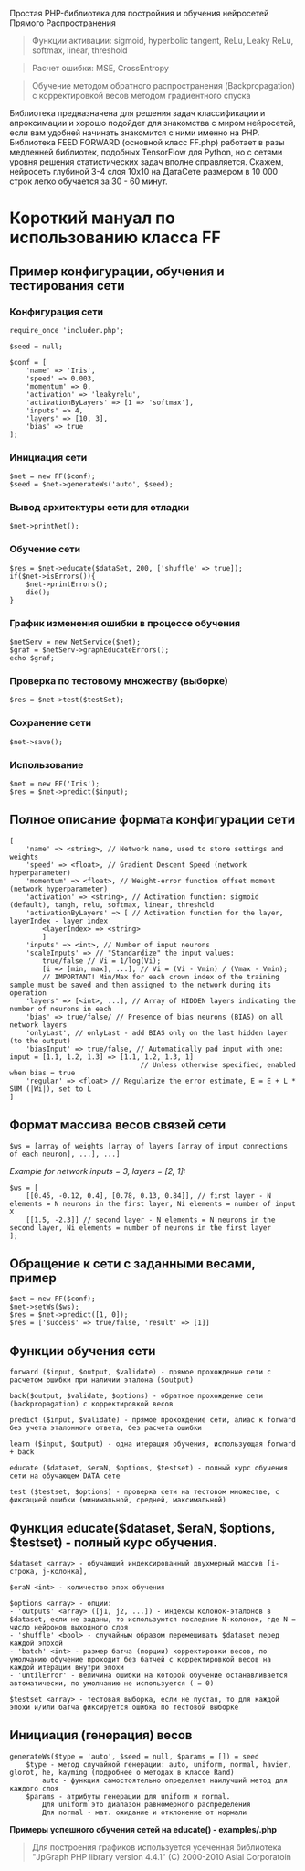 Простая PHP-библиотека для постройния и обучения нейросетей Прямого Распространения

> Функции активации: sigmoid, hyperbolic tangent, ReLu, Leaky ReLu, softmax, linear, threshold

> Расчет ошибки: MSE, CrossEntropy

> Обучение методом обратного распространения (Backpropagation) с корректировкой весов методом градиентного спуска

Библиотека предназначена для решения задач классификации и апроксимации и хорошо подойдет для знакомства с миром нейросетей, если вам удобней начинать знакомится с ними именно на PHP. Библиотека FEED FORWARD (основной класс FF.php) работает в разы медленней библиотек, подобных TensorFlow для Python, но с сетями уровня решения статистических задач вполне справляется. Скажем, нейросеть глубиной 3-4 слоя 10x10 на ДатаСете размером в 10 000 строк легко обучается за 30 - 60 минут.

# Короткий мануал по использованию класса FF
## Пример конфигурации, обучения и тестирования сети

### Конфигурация сети

````
require_once 'includer.php';

$seed = null;

$conf = [
	'name' => 'Iris',
	'speed' => 0.003,
	'momentum' => 0,
	'activation' => 'leakyrelu',
	'activationByLayers' => [1 => 'softmax'],
	'inputs' => 4,
	'layers' => [10, 3],
	'bias' => true
];
````

### Инициация сети
````
$net = new FF($conf);
$seed = $net->generateWs('auto', $seed);
````

### Вывод архитектуры сети для отладки 
````
$net->printNet();
````

### Обучение сети
````
$res = $net->educate($dataSet, 200, ['shuffle' => true]);
if($net->isErrors()){
	$net->printErrors();
	die();
}
````

### График изменения ошибки в процессе обучения
````
$netServ = new NetService($net);
$graf = $netServ->graphEducateErrors();
echo $graf;
````

### Проверка по тестовому множеству (выборке)
````
$res = $net->test($testSet);
````

### Сохранение сети
````
$net->save();
````

### Использование 
````
$net = new FF('Iris');
$res = $net->predict($input);
````

## Полное описание формата конфигурации сети
````
[
	'name' => <string>, // Network name, used to store settings and weights
	'speed' => <float>, // Gradient Descent Speed (network hyperparameter)
	'momentum' => <float>, // Weight-error function offset moment (network hyperparameter)
	'activation' => <string>, // Activation function: sigmoid (default), tangh, relu, softmax, linear, threshold
	'activationByLayers' => [ // Activation function for the layer, layerIndex - layer index
		<layerIndex> => <string>
		]
	'inputs' => <int>, // Number of input neurons
	'scaleInputs' => // "Standardize" the input values:
		true/false // Vi = 1/log(Vi);
		[i => [min, max], ...], // Vi = (Vi - Vmin) / (Vmax - Vmin);
		// IMPORTANT! Min/Max for each crown index of the training sample must be saved and then assigned to the network during its operation
	'layers' => [<int>, ...], // Array of HIDDEN layers indicating the number of neurons in each
	'bias' => true/false/ // Presence of bias neurons (BIAS) on all network layers
	'onlyLast', // onlyLast - add BIAS only on the last hidden layer (to the output)
	'biasInput' => true/false, // Automatically pad input with one: input = [1.1, 1.2, 1.3] => [1.1, 1.2, 1.3, 1]
								// Unless otherwise specified, enabled when bias = true
	'regular' => <float> // Regularize the error estimate, E = E + L * SUM (|Wi|), set to L
]
````

## Формат массива весов связей сети
````
$ws = [array of weights [array of layers [array of input connections of each neuron], ...], ...]
````
*Example for network inputs = 3, layers = [2, 1]:*
````
$ws = [
	[[0.45, -0.12, 0.4], [0.78, 0.13, 0.84]], // first layer - N elements = N neurons in the first layer, Ni elements = number of input X
	[[1.5, -2.3]] // second layer - N elements = N neurons in the second layer, Ni elements = number of neurons in the first layer
];
````

## Обращение к сети c заданными весами, пример
````
$net = new FF($conf);
$net->setWs($ws);
$res = $net->predict([1, 0]);
$res = ['success' => true/false, 'result' => [1]]
````

## Функции обучения сети
````
forward ($input, $output, $validate) - прямое прохождение сети с расчетом ошибки при наличии эталона ($output)

back($output, $validate, $options) - обратное прохождение сети (backpropagation) с корректировкой весов

predict ($input, $validate) - прямое прохождение сети, алиас к forward без учета эталонного ответа, без расчета ошибки

learn ($input, $output) - одна итерация обучения, использующая forward + back

educate ($dataset, $eraN, $options, $testset) - полный курс обучения сети на обучающем DATA сете

test ($testset, $options) - проверка сети на тестовом множестве, с фиксацией ошибки (минимальной, средней, максимальной)
````

## Функция educate($dataset, $eraN, $options, $testset) - полный курс обучения.
````
$dataset <array> - обучающий индексированный двухмерный массив [i-строка, j-колонка],

$eraN <int> - количество эпох обучения

$options <array> - опции:
- 'outputs' <array> ([j1, j2, ...]) - индексы колонок-эталонов в $dataset, если не заданы, то используются последние N-колонок, где N = число нейронов выходного слоя
- 'shuffle' <bool> - случайным образом перемешивать $dataset перед каждой эпохой
- 'batch' <int> - размер батча (порции) корректировки весов, по умолчанию обучение проходит без батчей с корректировкой весов на каждой итерации внутри эпохи
- 'untilError' - величина ошибки на которой обучение останавливается автоматически, по умолчанию не используется ( = 0)

$testset <array> - тестовая выборка, если не пустая, то для каждой эпохи и/или батча фиксируется ошибка по тестовой выборке
````

## Инициация (генерация) весов
````
generateWs($type = 'auto', $seed = null, $params = []) = seed
	$type - метод случайной генерации: auto, uniform, normal, havier, glorot, he, kayming (подробнее о методах в классе Rand)
		auto - функция самостоятельно определяет наилучший метод для каждого слоя
	$params - атрибуты генерации для uniform и normal. 
		Для uniform это диапазон равномерного распределения
		Для normal - мат. ожидание и отклонение от нормали
````

**Примеры успешного обучения сетей на educate() - examples/.php**


> Для построения графиков используется усеченная библиотека "JpGraph PHP library version 4.4.1"
> (C) 2000-2010 Asial Corporatoin
